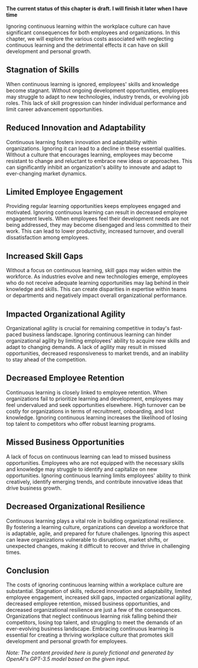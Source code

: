 **The current status of this chapter is draft. I will finish it later when I have time**

Ignoring continuous learning within the workplace culture can have significant consequences for both employees and organizations. In this chapter, we will explore the various costs associated with neglecting continuous learning and the detrimental effects it can have on skill development and personal growth.

Stagnation of Skills
--------------------

When continuous learning is ignored, employees' skills and knowledge become stagnant. Without ongoing development opportunities, employees may struggle to adapt to new technologies, industry trends, or evolving job roles. This lack of skill progression can hinder individual performance and limit career advancement opportunities.

Reduced Innovation and Adaptability
-----------------------------------

Continuous learning fosters innovation and adaptability within organizations. Ignoring it can lead to a decline in these essential qualities. Without a culture that encourages learning, employees may become resistant to change and reluctant to embrace new ideas or approaches. This can significantly inhibit an organization's ability to innovate and adapt to ever-changing market dynamics.

Limited Employee Engagement
---------------------------

Providing regular learning opportunities keeps employees engaged and motivated. Ignoring continuous learning can result in decreased employee engagement levels. When employees feel their development needs are not being addressed, they may become disengaged and less committed to their work. This can lead to lower productivity, increased turnover, and overall dissatisfaction among employees.

Increased Skill Gaps
--------------------

Without a focus on continuous learning, skill gaps may widen within the workforce. As industries evolve and new technologies emerge, employees who do not receive adequate learning opportunities may lag behind in their knowledge and skills. This can create disparities in expertise within teams or departments and negatively impact overall organizational performance.

Impacted Organizational Agility
-------------------------------

Organizational agility is crucial for remaining competitive in today's fast-paced business landscape. Ignoring continuous learning can hinder organizational agility by limiting employees' ability to acquire new skills and adapt to changing demands. A lack of agility may result in missed opportunities, decreased responsiveness to market trends, and an inability to stay ahead of the competition.

Decreased Employee Retention
----------------------------

Continuous learning is closely linked to employee retention. When organizations fail to prioritize learning and development, employees may feel undervalued and seek opportunities elsewhere. High turnover can be costly for organizations in terms of recruitment, onboarding, and lost knowledge. Ignoring continuous learning increases the likelihood of losing top talent to competitors who offer robust learning programs.

Missed Business Opportunities
-----------------------------

A lack of focus on continuous learning can lead to missed business opportunities. Employees who are not equipped with the necessary skills and knowledge may struggle to identify and capitalize on new opportunities. Ignoring continuous learning limits employees' ability to think creatively, identify emerging trends, and contribute innovative ideas that drive business growth.

Decreased Organizational Resilience
-----------------------------------

Continuous learning plays a vital role in building organizational resilience. By fostering a learning culture, organizations can develop a workforce that is adaptable, agile, and prepared for future challenges. Ignoring this aspect can leave organizations vulnerable to disruptions, market shifts, or unexpected changes, making it difficult to recover and thrive in challenging times.

Conclusion
----------

The costs of ignoring continuous learning within a workplace culture are substantial. Stagnation of skills, reduced innovation and adaptability, limited employee engagement, increased skill gaps, impacted organizational agility, decreased employee retention, missed business opportunities, and decreased organizational resilience are just a few of the consequences. Organizations that neglect continuous learning risk falling behind their competitors, losing top talent, and struggling to meet the demands of an ever-evolving business landscape. Embracing continuous learning is essential for creating a thriving workplace culture that promotes skill development and personal growth for employees.

*Note: The content provided here is purely fictional and generated by OpenAI's GPT-3.5 model based on the given input.*
